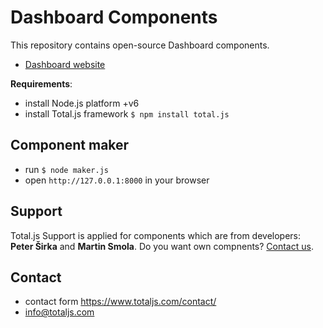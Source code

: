 # Dashboard Components

This repository contains open-source Dashboard components.

- [Dashboard website](https://www.totaljs.com/dashboard/)

__Requirements__:

- install Node.js platform +v6
- install Total.js framework `$ npm install total.js`

## Component maker

- run `$ node maker.js`
- open `http://127.0.0.1:8000` in your browser

## Support

Total.js Support is applied for components which are from developers: __Peter Širka__ and __Martin Smola__. Do you want own compnents? [Contact us](https://www.totaljs.com/contact/).

## Contact

- contact form <https://www.totaljs.com/contact/>
- <info@totaljs.com>
